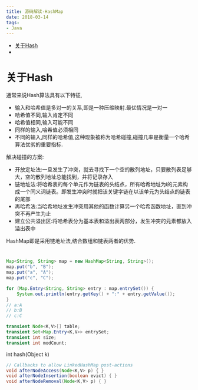```yaml
---
title: 源码解读-HashMap
date: 2018-03-14
tags:
- Java
---
```


<!-- TOC -->

- [关于Hash](#关于hash)
- [](#)

<!-- /TOC -->

# 关于Hash

通常来说Hash算法具有以下特征,

* 输入和哈希值是多对一的关系,即是一种压缩映射.最优情况是一对一
* 哈希值不同,输入肯定不同
* 哈希值相同,输入可能不同
* 同样的输入,哈希值必须相同
* 不同的输入,同样的哈希值,这种现象被称为哈希碰撞,碰撞几率是衡量一个哈希算法优劣的重要指标.

解决碰撞的方案:

* 开放定址法:一旦发生了冲突，就去寻找下一个空的散列地址，只要散列表足够大，空的散列地址总能找到，并将记录存入
* 链地址法:将哈希表的每个单元作为链表的头结点，所有哈希地址为i的元素构成一个同义词链表。即发生冲突时就把该关键字链在以该单元为头结点的链表的尾部
* 再哈希法:当哈希地址发生冲突用其他的函数计算另一个哈希函数地址，直到冲突不再产生为止
* 建立公共溢出区:将哈希表分为基本表和溢出表两部分，发生冲突的元素都放入溢出表中

HashMap即是采用链地址法,结合数组和链表两者的优势.

# 

```Java
Map<String, String> map = new HashMap<String, String>();
map.put("b", "B");
map.put("a", "A");
map.put("c", "C");

for (Map.Entry<String, String> entry : map.entrySet()) {
    System.out.println(entry.getKey() + ":" + entry.getValue());
}
// a:A
// b:B
// c:C
```



```Java
transient Node<K,V>[] table;
transient Set<Map.Entry<K,V>> entrySet;
transient int size;
transient int modCount;
```


int hash(Object k)

```Java
// Callbacks to allow LinkedHashMap post-actions
void afterNodeAccess(Node<K,V> p) { }
void afterNodeInsertion(boolean evict) { }
void afterNodeRemoval(Node<K,V> p) { }
```